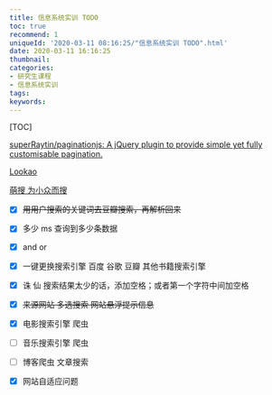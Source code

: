 ```yaml
---
title: 信息系统实训 TODO
toc: true
recommend: 1
uniqueId: '2020-03-11 08:16:25/"信息系统实训 TODO".html'
date: 2020-03-11 16:16:25
thumbnail:
categories:
- 研究生课程
- 信息系统实训
tags:
keywords:
---
```


[TOC]

<!--more-->



[superRaytin/paginationjs: A jQuery plugin to provide simple yet fully customisable pagination.](https://github.com/superRaytin/paginationjs)

[Lookao](https://lookao.com/)

[萌搜 为小众而搜](https://mengso.com/)



- [x] ~~用用户搜索的关键词去豆瓣搜索，再解析回来~~
- [x] 多少 ms 查询到多少条数据
- [x] and or
- [x] 一键更换搜索引擎  百度 谷歌 豆瓣 其他书籍搜索引擎
- [x] 诛 仙  搜索结果太少的话，添加空格；或者第一个字符中间加空格
- [x] ~~来源网站 多选搜索 网站悬浮提示信息~~
- [x] 电影搜索引擎  爬虫
- [ ] 音乐搜索引擎  爬虫
- [ ] 博客爬虫 文章搜索
- [x] 网站自适应问题



